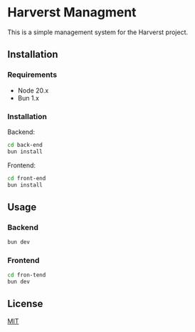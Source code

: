# Harverst Managment
This is a simple management system for the Harverst project.

## Installation

### Requirements

- Node 20.x
- Bun 1.x

### Installation

Backend:
```bash
cd back-end
bun install
```

Frontend:
```bash
cd front-end
bun install
```

## Usage

### Backend

```bash
bun dev
```

### Frontend

```bash
cd fron-tend
bun dev
```

## License
[MIT](https://choosealicense.com/licenses/mit/)
